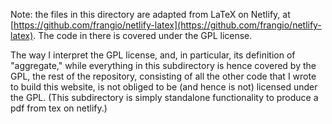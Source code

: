 Note: the files in this directory are adapted from LaTeX on Netlify, at [https://github.com/frangio/netlify-latex](https://github.com/frangio/netlify-latex).  The code in there is covered under the GPL license. 

The way I interpret the GPL license, and, in particular, its definition of "aggregate," while everything in this subdirectory is hence covered by the GPL, the rest of the repository, consisting of all the other code that I wrote to build this website, is not obliged to be (and hence is not) licensed under the GPL.  (This subdirectory is simply standalone functionality to produce a pdf from tex on netlify.)
